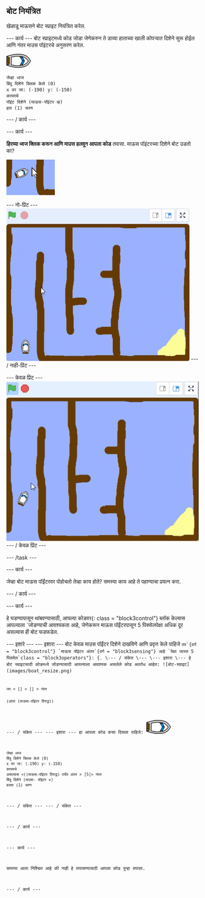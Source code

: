 ## बोट नियंत्रित

खेळाडू माऊसने बोट स्प्राइट नियंत्रित करेल.

\--- कार्य \--- बोट स्प्राइटमध्ये कोड जोडा जेणेकरुन ते डाव्या हाताच्या खाली कोपऱ्यात दिशेने सुरू होईल आणि नंतर माउस पॉइंटरचे अनुसरण करेल.

![बोट-स्प्राइट](images/boat_resize.png)

```blocks3
जेव्हा ध्वज
बिंदू दिशेने क्लिक केले (0)
x वर जा: (-190) y: (-150)
कायमचे
पॉइंट दिशेने (माऊस-पॉइंटर व्ह)
हल (1) चरण
```

\--- / कार्य \---

\--- कार्य \---

**हिरव्या ध्वज क्लिक करून आणि माउस हलवून आपला कोड** तपासा. माऊस पॉइंटरच्या दिशेने बोट उडतो का?

![स्क्रीनशॉट](images/boat-mouse.png)

\--- नो-प्रिंट \--- ![screenshot](images/boat-pointer-test-anim.gif) \--- / नाही-प्रिंट \---

\--- केवळ प्रिंट \--- ![screenshot](images/boat-pointer-test-anim.png) \--- / केवळ प्रिंट \---

\--- /task \---

\--- कार्य \---

जेव्हा बोट माऊस पॉईंटरवर पोहोचतो तेव्हा काय होते? समस्या काय आहे ते पहाण्याचा प्रयत्न करा.

\--- / कार्य \---

\--- कार्य \---

हे घडण्यापासून थांबवण्यासाठी, आपल्या कोडवर</code>{: class = "block3control"} ब्लॉक केल्यास आपल्याला `जोडण्याची आवश्यकता आहे, जेणेकरून माऊस पॉईंटरपासून 5 पिक्सेलपेक्षा अधिक दूर असल्यास ही बोट फडफडेल.</p>

<p>--- इशारे ---
--- इशारा ---
बोट केवळ माउस पॉईंटर दिशेने दाखविणे आणि प्रवृत्त केले पाहिजे <code>तर`{वर्ग = "block3control"} `माऊस पॉइंटर अंतर`{वर्ग = "block3sensing"} आहे `पेक्षा जास्त 5 पिक्सेल`class = "block3operators"}: {. \--- / संकेत \--- \--- इशारा \--- हे बोट स्प्राइटसाठी कोडमध्ये जोडण्यासाठी आपल्याला आवश्यक असलेले कोड अवरोध आहेत: ![बोट-स्प्राइट](images/boat_resize.png)

```blocks3
जर < [] > [] > नंतर

(अंतर (माऊस-पॉइंटर विरुद्ध))
```

\--- / संकेत \--- \--- इशारा \--- हा आपला कोड कसा दिसला पाहिजे: ![बोट-स्प्राइट](images/boat_resize.png)

```blocks3
जेव्हा ध्वज
बिंदू दिशेने क्लिक केले (0)
x वर जा: (-190) y: (-150)
कायमचे
असल्यास <((माऊस-पॉइंटर विरुद्ध) पर्यंत अंतर > [5]> नंतर
बिंदू दिशेने (माउस- पॉइंटर v)
हलवा (1) चरण
```

\--- / संकेत \--- \--- / संकेत \---

\--- / कार्य \---

\--- कार्य \---

समस्या आता निश्चित आहे की नाही हे तपासण्यासाठी आपला कोड पुन्हा तपासा.

\--- / कार्य \---